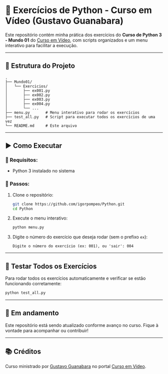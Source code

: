 
# 🐍 Exercícios de Python - Curso em Vídeo (Gustavo Guanabara)

Este repositório contém minha prática dos exercícios do **Curso de Python 3 - Mundo 01** do [Curso em Vídeo](https://www.cursoemvideo.com/curso/python-3-mundo-1/), com scripts organizados e um menu interativo para facilitar a execução.

---

## 📁 Estrutura do Projeto

```text
.
├── Mundo01/
│   └── Exercicios/
│       ├── ex001.py
│       ├── ex002.py
│       ├── ex003.py
│       ├── ex004.py
│       └── ...
├── menu.py       # Menu interativo para rodar os exercícios
├── test_all.py   # Script para executar todos os exercícios de uma vez
└── README.md     # Este arquivo
```

---

## ▶️ Como Executar

### 🔹 Requisitos:
- Python 3 instalado no sistema

### 🔹 Passos:

1. Clone o repositório:
   ```bash
   git clone https://github.com/igorpompeo/Python.git
   cd Python
   ```

2. Execute o menu interativo:
   ```bash
   python menu.py
   ```

3. Digite o número do exercício que deseja rodar (sem o prefixo `ex`):
   ```
   Digite o número do exercício (ex: 001), ou 'sair': 004
   ```

---

## 🧪 Testar Todos os Exercícios

Para rodar todos os exercícios automaticamente e verificar se estão funcionando corretamente:

```bash
python test_all.py
```

---

## 🚧 Em andamento

Este repositório está sendo atualizado conforme avanço no curso. Fique à vontade para acompanhar ou contribuir!

---

## 📚 Créditos

Curso ministrado por [Gustavo Guanabara](https://github.com/gustavoguanabara) no portal [Curso em Vídeo](https://www.cursoemvideo.com/).
